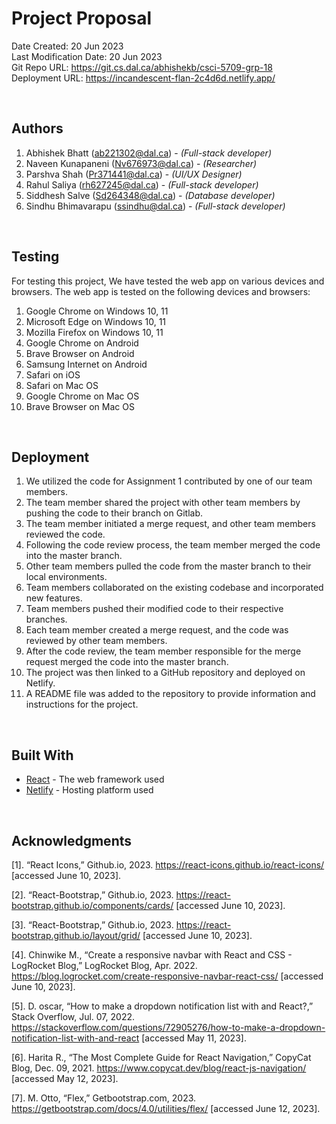 # Project Proposal

Date Created: 20 Jun 2023<br>
Last Modification Date: 20 Jun 2023<br>
Git Repo URL:
<https://git.cs.dal.ca/abhishekb/csci-5709-grp-18><br>
Deployment URL:
<https://incandescent-flan-2c4d6d.netlify.app/><br>

<br>

## Authors

1. Abhishek Bhatt (<ab221302@dal.ca>) - *(Full-stack developer)*
2. Naveen Kunapaneni (<Nv676973@dal.ca>) - *(Researcher)*
3. Parshva Shah (<Pr371441@dal.ca>) - *(UI/UX Designer)*
4. Rahul Saliya (<rh627245@dal.ca>) - *(Full-stack developer)*
5. Siddhesh Salve (<Sd264348@dal.ca>) - *(Database developer)*
6. Sindhu Bhimavarapu (<ssindhu@dal.ca>) - *(Full-stack developer)*

<br>

## Testing

For testing this project, We have tested the web app on various devices and browsers. The web app is tested on the following devices and browsers: </br>

1. Google Chrome on Windows 10, 11
2. Microsoft Edge on Windows 10, 11
3. Mozilla Firefox on Windows 10, 11
4. Google Chrome on Android
5. Brave Browser on Android
6. Samsung Internet on Android
7. Safari on iOS
8. Safari on Mac OS
9. Google Chrome on Mac OS
10. Brave Browser on Mac OS

<br>

## Deployment

1. We utilized the code for Assignment 1 contributed by one of our team members.
2. The team member shared the project with other team members by pushing the code to their branch on Gitlab.
3. The team member initiated a merge request, and other team members reviewed the code.
4. Following the code review process, the team member merged the code into the master branch.
5. Other team members pulled the code from the master branch to their local environments.
6. Team members collaborated on the existing codebase and incorporated new features.
7. Team members pushed their modified code to their respective branches.
8. Each team member created a merge request, and the code was reviewed by other team members.
9. After the code review, the team member responsible for the merge request merged the code into the master branch.
10. The project was then linked to a GitHub repository and deployed on Netlify.
11. A README file was added to the repository to provide information and instructions for the project.





<br>

## Built With

* [React](https://react.dev) - The web framework used
* [Netlify](https://app.netlify.com/) - Hosting platform used

<br>

## Acknowledgments

[1]. “React Icons,” Github.io, 2023. <https://react-icons.github.io/react-icons/> [accessed June 10, 2023].

‌[2]. “React-Bootstrap,” Github.io, 2023. <https://react-bootstrap.github.io/components/cards/> [accessed June 10, 2023].

[3]. “React-Bootstrap,” Github.io, 2023. <https://react-bootstrap.github.io/layout/grid/> [accessed June 10, 2023].

[4]. Chinwike M., “Create a responsive navbar with React and CSS - LogRocket Blog,” LogRocket Blog, Apr. 2022. <https://blog.logrocket.com/create-responsive-navbar-react-css/> [accessed June 10, 2023].

[5]. D. oscar, “How to make a dropdown notification list with and React?,” Stack Overflow, Jul. 07, 2022. <https://stackoverflow.com/questions/72905276/how-to-make-a-dropdown-notification-list-with-and-react> [accessed May 11, 2023].

[6]. Harita R., “The Most Complete Guide for React Navigation,” CopyCat Blog, Dec. 09, 2021. <https://www.copycat.dev/blog/react-js-navigation/> [accessed May 12, 2023].

[7]. M. Otto, “Flex,” Getbootstrap.com, 2023. <https://getbootstrap.com/docs/4.0/utilities/flex/> [accessed June 12, 2023].
‌
